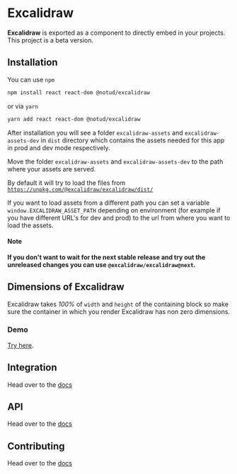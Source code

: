 # Excalidraw

**Excalidraw** is exported as a component to directly embed in your projects.
This project is a beta version.

## Installation

You can use `npm`

```bash
npm install react react-dom @notud/excalidraw
```

or via `yarn`

```bash
yarn add react react-dom @notud/excalidraw
```

After installation you will see a folder `excalidraw-assets` and `excalidraw-assets-dev` in `dist` directory which contains the assets needed for this app in prod and dev mode respectively.

Move the folder `excalidraw-assets` and `excalidraw-assets-dev` to the path where your assets are served.

By default it will try to load the files from [`https://unpkg.com/@excalidraw/excalidraw/dist/`](https://unpkg.com/@excalidraw/excalidraw/dist)

If you want to load assets from a different path you can set a variable `window.EXCALIDRAW_ASSET_PATH` depending on environment (for example if you have different URL's for dev and prod) to the url from where you want to load the assets.

#### Note

**If you don't want to wait for the next stable release and try out the unreleased changes you can use `@excalidraw/excalidraw@next`.**

## Dimensions of Excalidraw

Excalidraw takes _100%_ of `width` and `height` of the containing block so make sure the container in which you render Excalidraw has non zero dimensions.

### Demo

[Try here](https://codesandbox.io/s/excalidraw-ehlz3).

## Integration

Head over to the [docs](https://docs.excalidraw.com/docs/@excalidraw/excalidraw/integration)

## API

Head over to the [docs](https://docs.excalidraw.com/docs/@excalidraw/excalidraw/api)

## Contributing

Head over to the [docs](https://docs.excalidraw.com/docs/@excalidraw/excalidraw/contributing)
